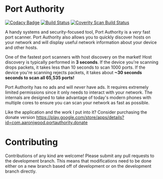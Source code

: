 # Port Authority
[![Codacy Badge](https://api.codacy.com/project/badge/grade/74a6e90f803d46a1a39b34daabeb8af1)](https://www.codacy.com/app/aaronjwood/PortAuthority)
[![Build Status](https://travis-ci.org/aaronjwood/PortAuthority.svg?branch=development)](https://travis-ci.org/aaronjwood/PortAuthority)
[![Coverity Scan Build Status](https://scan.coverity.com/projects/8687/badge.svg)](https://scan.coverity.com/projects/aaronjwood-portauthority)

A handy systems and security-focused tool, Port Authority is a *very* fast port scanner.
Port Authority also allows you to quickly discover hosts on your network and will display useful network information about your device and other hosts.

One of the fastest port scanners with host discovery on the market!
Host discovery is typically performed in **3 seconds**.
If the device you're scanning drops packets, it takes less than 10 seconds to scan 1000 ports.
If the device you're scanning rejects packets, it takes about **~30 seconds seconds to scan all 65,535 ports!**

Port Authority has no ads and will *never* have ads.
It requires extremely limited permissions since it only needs to interact with your network.
The internals are designed to take advantage of today's modern phones with multiple cores to ensure you can scan your network as fast as possible.

Like the application and the work I put into it?
Consider purchasing the donate version https://play.google.com/store/apps/details?id=com.aaronjwood.portauthority.donate

# Contributing

Contributions of any kind are welcome!
Please submit any pull requests to the development branch.
This means that modifications need to be done either on a new branch based off of development or on the development branch directly.
